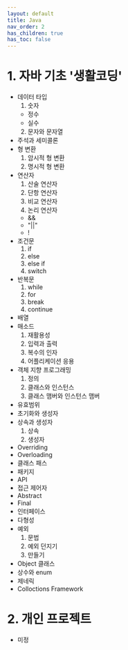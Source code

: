 ```yaml
---
layout: default
title: Java
nav_order: 2
has_children: true
has_toc: false
---
```


# 1. 자바 기초 '생활코딩'

- 데이터 타입
  1. 숫자
    - 정수
    - 실수
  2. 문자와 문자열
- 주석과 세미콜론
- 형 변환
  1. 암시적 형 변환
  2. 명시적 형 변환
- 연산자
  1. 산술 연산자
  2. 단항 연산자
  3. 비교 연산자
  4. 논리 연산자
    - &&
    - "||"
    - !
- 조건문
  1. if
  2. else
  3. else if
  4. switch
- 반복문
  1. while
  2. for
  3. break
  4. continue
- 배열
- 매소드
  1. 재활용성
  2. 입력과 출력
  3. 복수의 인자
  4. 어플리케이션 응용
- 객체 지향 프로그래밍
  1. 정의
  2. 클래스와 인스턴스
  3. 클래스 맴버와 인스턴스 맴버
- 유효범위
- 초기화와 생성자
- 상속과 생성자
  1. 상속
  2. 생성자
- Overriding
- Overloading
- 클래스 패스
- 패키지
- API
- 접근 제어자
- Abstract
- Final
- 인터페이스
- 다형성
- 예외
  1. 문법
  2. 예외 던지기
  3. 만들기
- Object 클래스
- 상수와 enum
- 제네릭
- Colloctions Framework



# 2. 개인 프로젝트
- 미정